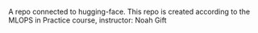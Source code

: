 A repo connected to hugging-face. 
This repo is created according to the MLOPS in Practice course, instructor: Noah Gift
